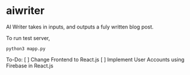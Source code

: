 # aiwriter

AI Writer takes in inputs, and outputs a fuly written blog post.

To run test server, 

```
python3 mapp.py
```

To-Do:
[ ] Change Frontend to React.js
[ ] Implement User Accounts using Firebase in React.js

